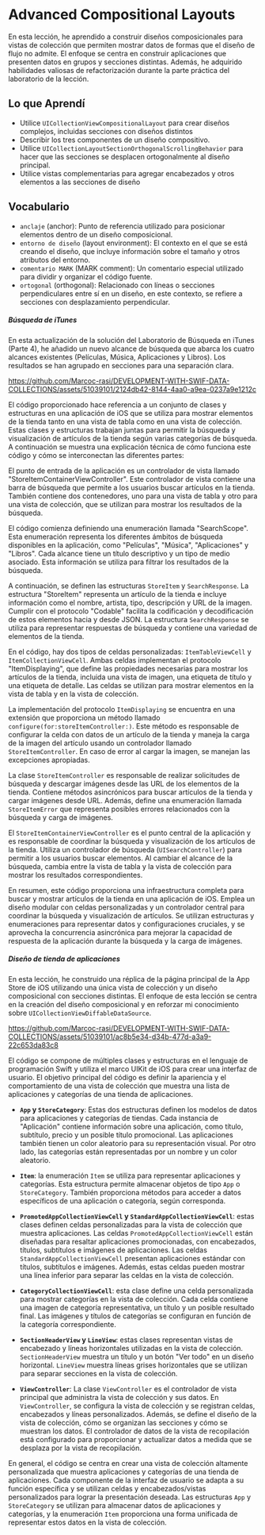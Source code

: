 # Advanced Compositional Layouts

En esta lección, he aprendido a construir diseños composicionales para vistas de colección que permiten mostrar datos de formas que el diseño de flujo no admite. El enfoque se centra en construir aplicaciones que presenten datos en grupos y secciones distintas. Además, he adquirido habilidades valiosas de refactorización durante la parte práctica del laboratorio de la lección.

## Lo que Aprendí

- Utilice `UICollectionViewCompositionalLayout` para crear diseños complejos, incluidas secciones con diseños distintos
- Describir los tres componentes de un diseño compositivo.
- Utilice `UICollectionLayoutSectionOrthogonalScrollingBehavior` para hacer que las secciones se desplacen ortogonalmente al diseño principal.
- Utilice vistas complementarias para agregar encabezados y otros elementos a las secciones de diseño

## Vocabulario
- `anclaje` (anchor): Punto de referencia utilizado para posicionar elementos dentro de un diseño composicional.
- `entorno de diseño` (layout environment): El contexto en el que se está creando el diseño, que incluye información sobre el tamaño y otros atributos del entorno.
- `comentario MARK` (MARK comment): Un comentario especial utilizado para dividir y organizar el código fuente.
- `ortogonal` (orthogonal): Relacionado con líneas o secciones perpendiculares entre sí en un diseño, en este contexto, se refiere a secciones con desplazamiento perpendicular.

##### Búsqueda de iTunes

En esta actualización de la solución del Laboratorio de Búsqueda en iTunes (Parte 4), he añadido un nuevo alcance de búsqueda que abarca los cuatro alcances existentes (Películas, Música, Aplicaciones y Libros). Los resultados se han agrupado en secciones para una separación clara.


https://github.com/Marcoc-rasi/DEVELOPMENT-WITH-SWIF-DATA-COLLECTIONS/assets/51039101/2124db42-8144-4aa0-a9ea-0237a9e1212c

El código proporcionado hace referencia a un conjunto de clases y estructuras en una aplicación de iOS que se utiliza para mostrar elementos de la tienda tanto en una vista de tabla como en una vista de colección. Estas clases y estructuras trabajan juntas para permitir la búsqueda y visualización de artículos de la tienda según varias categorías de búsqueda. A continuación se muestra una explicación técnica de cómo funciona este código y cómo se interconectan las diferentes partes:

El punto de entrada de la aplicación es un controlador de vista llamado "StoreItemContainerViewController". Este controlador de vista contiene una barra de búsqueda que permite a los usuarios buscar artículos en la tienda. También contiene dos contenedores, uno para una vista de tabla y otro para una vista de colección, que se utilizan para mostrar los resultados de la búsqueda.

El código comienza definiendo una enumeración llamada "SearchScope". Esta enumeración representa los diferentes ámbitos de búsqueda disponibles en la aplicación, como "Películas", "Música", "Aplicaciones" y "Libros". Cada alcance tiene un título descriptivo y un tipo de medio asociado. Esta información se utiliza para filtrar los resultados de la búsqueda.

A continuación, se definen las estructuras `StoreItem` y `SearchResponse`. La estructura "StoreItem" representa un artículo de la tienda e incluye información como el nombre, artista, tipo, descripción y URL de la imagen. Cumplir con el protocolo "Codable" facilita la codificación y decodificación de estos elementos hacia y desde JSON. La estructura `SearchResponse` se utiliza para representar respuestas de búsqueda y contiene una variedad de elementos de la tienda.

En el código, hay dos tipos de celdas personalizadas: `ItemTableViewCell` y `ItemCollectionViewCell`. Ambas celdas implementan el protocolo "ItemDisplaying", que define las propiedades necesarias para mostrar los artículos de la tienda, incluida una vista de imagen, una etiqueta de título y una etiqueta de detalle. Las celdas se utilizan para mostrar elementos en la vista de tabla y en la vista de colección.

La implementación del protocolo `ItemDisplaying` se encuentra en una extensión que proporciona un método llamado `configure(for:storeItemController:)`. Este método es responsable de configurar la celda con datos de un artículo de la tienda y maneja la carga de la imagen del artículo usando un controlador llamado `StoreItemController`. En caso de error al cargar la imagen, se manejan las excepciones apropiadas.

La clase `StoreItemController` es responsable de realizar solicitudes de búsqueda y descargar imágenes desde las URL de los elementos de la tienda. Contiene métodos asincrónicos para buscar artículos de la tienda y cargar imágenes desde URL. Además, define una enumeración llamada `StoreItemError` que representa posibles errores relacionados con la búsqueda y carga de imágenes.

El `StoreItemContainerViewController` es el punto central de la aplicación y es responsable de coordinar la búsqueda y visualización de los artículos de la tienda. Utiliza un controlador de búsqueda (`UISearchController`) para permitir a los usuarios buscar elementos. Al cambiar el alcance de la búsqueda, cambia entre la vista de tabla y la vista de colección para mostrar los resultados correspondientes.

En resumen, este código proporciona una infraestructura completa para buscar y mostrar artículos de la tienda en una aplicación de iOS. Emplea un diseño modular con celdas personalizadas y un controlador central para coordinar la búsqueda y visualización de artículos. Se utilizan estructuras y enumeraciones para representar datos y configuraciones cruciales, y se aprovecha la concurrencia asincrónica para mejorar la capacidad de respuesta de la aplicación durante la búsqueda y la carga de imágenes.

##### Diseño de tienda de aplicaciones

En esta lección, he construido una réplica de la página principal de la App Store de iOS utilizando una única vista de colección y un diseño composicional con secciones distintas. El enfoque de esta lección se centra en la creación del diseño composicional y en reforzar mi conocimiento sobre `UICollectionViewDiffableDataSource`.

https://github.com/Marcoc-rasi/DEVELOPMENT-WITH-SWIF-DATA-COLLECTIONS/assets/51039101/ac8b5e34-d34b-477d-a3a9-22c653da83c8

El código se compone de múltiples clases y estructuras en el lenguaje de programación Swift y utiliza el marco UIKit de iOS para crear una interfaz de usuario. El objetivo principal del código es definir la apariencia y el comportamiento de una vista de colección que muestra una lista de aplicaciones y categorías de una tienda de aplicaciones.

- **`App` y `StoreCategory`**: Estas dos estructuras definen los modelos de datos para aplicaciones y categorías de tiendas. Cada instancia de "Aplicación" contiene información sobre una aplicación, como título, subtítulo, precio y un posible título promocional. Las aplicaciones también tienen un color aleatorio para su representación visual. Por otro lado, las categorías están representadas por un nombre y un color aleatorio.

- **`Item`**: la enumeración `Item` se utiliza para representar aplicaciones y categorías. Esta estructura permite almacenar objetos de tipo `App` o `StoreCategory`. También proporciona métodos para acceder a datos específicos de una aplicación o categoría, según corresponda.

- **`PromotedAppCollectionViewCell` y `StandardAppCollectionViewCell`**: estas clases definen celdas personalizadas para la vista de colección que muestra aplicaciones. Las celdas `PromotedAppCollectionViewCell` están diseñadas para resaltar aplicaciones promocionadas, con encabezados, títulos, subtítulos e imágenes de aplicaciones. Las celdas `StandardAppCollectionViewCell` presentan aplicaciones estándar con títulos, subtítulos e imágenes. Además, estas celdas pueden mostrar una línea inferior para separar las celdas en la vista de colección.

- **`CategoryCollectionViewCell`**: esta clase define una celda personalizada para mostrar categorías en la vista de colección. Cada celda contiene una imagen de categoría representativa, un título y un posible resultado final. Las imágenes y títulos de categorías se configuran en función de la categoría correspondiente.

- **`SectionHeaderView` y `LineView`**: estas clases representan vistas de encabezado y líneas horizontales utilizadas en la vista de colección. `SectionHeaderView` muestra un título y un botón "Ver todo" en un diseño horizontal. `LineView` muestra líneas grises horizontales que se utilizan para separar secciones en la vista de colección.

- **`ViewController`**: La clase `ViewController` es el controlador de vista principal que administra la vista de colección y sus datos. En `ViewController`, se configura la vista de colección y se registran celdas, encabezados y líneas personalizados. Además, se define el diseño de la vista de colección, cómo se organizan las secciones y cómo se muestran los datos. El controlador de datos de la vista de recopilación está configurado para proporcionar y actualizar datos a medida que se desplaza por la vista de recopilación.

En general, el código se centra en crear una vista de colección altamente personalizada que muestra aplicaciones y categorías de una tienda de aplicaciones. Cada componente de la interfaz de usuario se adapta a su función específica y se utilizan celdas y encabezados/vistas personalizados para lograr la presentación deseada. Las estructuras `App` y `StoreCategory` se utilizan para almacenar datos de aplicaciones y categorías, y la enumeración `Item` proporciona una forma unificada de representar estos datos en la vista de colección.
